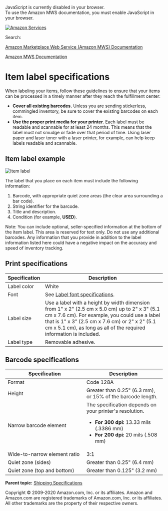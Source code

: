 <div id="MWSDX_noscript">

JavaScript is currently disabled in your browser.  
To use the Amazon MWS documentation, you must enable JavaScript in your
browser.

</div>

<div id="MWSDX_divtop">

[![Amazon
Services](https://images-na.ssl-images-amazon.com/images/G/08/mwsportal/fr_FR/amazonservices.gif "Amazon Services")](http://services.amazon.fr)

<div id="MWSDX_search">

<span id="MWSDX_searchlbl">Search:</span>

</div>

  
<span id="MWSDX_titlebar">[Amazon Marketplace Web Service (Amazon MWS)
Documentation](https://developer.amazonservices.fr/gp/mws/docs.html)</span>

</div>

<div id="MWSDX_divbottom">

<div id="MWSDX_divleft">

<div id="MWSDX_toc">

</div>

</div>

<div id="MWSDX_divright">

<div id="MWSDX_content">

<span id="MWSDX_breadcrumbs">[Amazon MWS
Documentation](https://developer.amazonservices.fr/gp/mws/docs.html)</span>

# Item label specifications

<div class="body conbody">

When labeling your items, follow these guidelines to ensure that your
items can be processed in a timely manner after they reach the
fulfillment center:

-   **Cover all existing barcodes.** Unless you are sending stickerless,
    commingled inventory, be sure to cover the existing barcodes on each
    item.
-   **Use the proper print media for your printer.** Each label must be
    readable and scannable for at least 24 months. This means that the
    label must not smudge or fade over that period of time. Using laser
    paper and laser toner with a laser printer, for example, can help
    keep labels readable and scannable.

<div class="section">

## Item label example

<img src="ItemLabel.png" class="image" alt="Item label" />

The label that you place on each item must include the following
information:

1.  Barcode, with appropriate quiet zone areas (the clear area
    surrounding a bar code).
2.  String identifier for the barcode.
3.  Title and description.
4.  Condition (for example, **USED**).

<div class="note note">

<span class="notetitle">Note:</span> You can include optional,
seller-specified information at the bottom of the item label. This area
is reserved for text only. Do not use any additional barcodes. Any
information that you provide in addition to the label information listed
here could have a negative impact on the accuracy and speed of inventory
tracking.

</div>

</div>

<div class="section">

## Print specifications

<div class="tablenoborder">

| Specification | Description                                                                                                                                                                                                                                                             |
|---------------|-------------------------------------------------------------------------------------------------------------------------------------------------------------------------------------------------------------------------------------------------------------------------|
| Label color   | White                                                                                                                                                                                                                                                                   |
| Font          | See <a href="FBAGuide_LabelFontSpec.md" class="xref">Label font specifications</a>.                                                                                                                                                                                   |
| Label size    | Use a label with a height by width dimension from 1" x 2" (2.5 cm x 5.0 cm) up to 2" x 3" (5.1 cm x 7.6 cm). For example, you could use a label that is 1" x 3" (2.5 cm x 7.6 cm) or 2" x 2" (5.1 cm x 5.1 cm), as long as all of the required information is included. |
| Label type    | Removable adhesive.                                                                                                                                                                                                                                                     |

</div>

</div>

<div class="section">

## Barcode specifications

<div class="tablenoborder">

<table id="FBAGuide_ItemLabelSpec__BarcodeSpecificationsTable" class="table" data-cellpadding="4" data-cellspacing="0" data-summary="" data-frame="border" data-border="1" data-rules="all">
<colgroup>
<col style="width: 50%" />
<col style="width: 50%" />
</colgroup>
<thead class="thead" data-align="left">
<tr class="header row">
<th id="d25956e186" class="entry" data-valign="top" width="34.843205574912886%">Specification</th>
<th id="d25956e189" class="entry" data-valign="top" width="65.1567944250871%">Description</th>
</tr>
</thead>
<tbody class="tbody">
<tr class="odd row">
<td class="entry" data-valign="top" width="34.843205574912886%" headers="d25956e186 ">Format</td>
<td class="entry" data-valign="top" width="65.1567944250871%" headers="d25956e189 ">Code 128A</td>
</tr>
<tr class="even row">
<td class="entry" data-valign="top" width="34.843205574912886%" headers="d25956e186 ">Height</td>
<td class="entry" data-valign="top" width="65.1567944250871%" headers="d25956e189 ">Greater than 0.25" (6.3 mm), or 15% of the barcode length.</td>
</tr>
<tr class="odd row">
<td class="entry" data-valign="top" width="34.843205574912886%" headers="d25956e186 ">Narrow barcode element</td>
<td class="entry" data-valign="top" width="65.1567944250871%" headers="d25956e189 ">The specification depends on your printer's resolution.
<ul>
<li><strong>For 300 dpi:</strong> 13.33 mils (.3386 mm)</li>
<li><strong>For 200 dpi:</strong> 20 mils (.508 mm)</li>
</ul></td>
</tr>
<tr class="even row">
<td class="entry" data-valign="top" width="34.843205574912886%" headers="d25956e186 ">Wide-to-narrow element ratio</td>
<td class="entry" data-valign="top" width="65.1567944250871%" headers="d25956e189 ">3:1</td>
</tr>
<tr class="odd row">
<td class="entry" data-valign="top" width="34.843205574912886%" headers="d25956e186 ">Quiet zone (sides)</td>
<td class="entry" data-valign="top" width="65.1567944250871%" headers="d25956e189 ">Greater than 0.25" (6.4 mm)</td>
</tr>
<tr class="even row">
<td class="entry" data-valign="top" width="34.843205574912886%" headers="d25956e186 ">Quiet zone (top and bottom)</td>
<td class="entry" data-valign="top" width="65.1567944250871%" headers="d25956e189 ">Greater than 0.125" (3.2 mm)</td>
</tr>
</tbody>
</table>

</div>

</div>

</div>

<div class="related-links">

<div class="familylinks">

<div class="parentlink">

**Parent topic:**
<a href="../fba_guide/FBAGuide_ShippingSpecs.md" class="link">Shipping Specifications</a>

</div>

</div>

</div>

<div id="MWSDX_footer">

Copyright © 2009-2020 Amazon.com, Inc. or its affiliates. Amazon and
Amazon.com are registered trademarks of Amazon.com, Inc. or its
affiliates. All other trademarks are the property of their respective
owners.

</div>

</div>

</div>

<div style="clear: both;">

</div>

</div>
